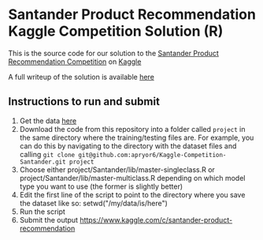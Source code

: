 # Santander Product Recommendation Kaggle Competition Solution (R)

This is the source code for our solution to the [Santander Product Recommendation Competition](https://www.kaggle.com/c/santander-product-recommendation) on [Kaggle](www.kaggle.com)

A full writeup of the solution is available [here](http://alanpryorjr.com/2016-12-19-Kaggle-Competition-Santander-Solution/)

## Instructions to run and submit
1. Get the data [here](https://www.kaggle.com/c/santander-product-recommendation/data)
2. Download the code from this repository into a folder called `project` in the same directory where the training/testing files are. For example, you can do this by navigating to the directory with the dataset files and calling `git clone git@github.com:apryor6/Kaggle-Competition-Santander.git project`
3. Choose either project/Santander/lib/master-singleclass.R or project/Santander/lib/master-multiclass.R depending on which model type you want to use (the former is slightly better)
4. Edit the first line of the script to point to the directory where you save the dataset like so: setwd("/my/data/is/here")  
5. Run the script
6. Submit the output https://www.kaggle.com/c/santander-product-recommendation
  

      
